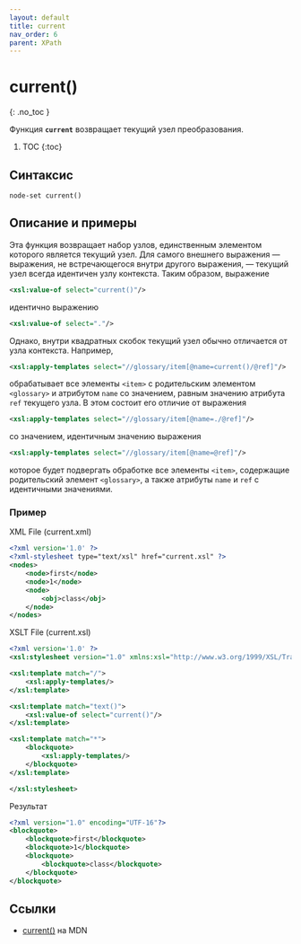 ```yaml
---
layout: default
title: current
nav_order: 6
parent: XPath
---
```


<!-- prettier-ignore-start -->
# current()
{: .no_toc }
<!-- prettier-ignore-end -->

Функция **`current`** возвращает текущий узел преобразования.

<!-- prettier-ignore -->
1. TOC
{:toc}

## Синтаксис

```
node-set current()
```

## Описание и примеры

Эта функция возвращает набор узлов, единственным элементом которого является текущий узел. Для самого внешнего выражения — выражения, не встречающегося внутри другого выражения, — текущий узел всегда идентичен узлу контекста. Таким образом, выражение

```xml
<xsl:value-of select="current()"/>
```

идентично выражению

```xml
<xsl:value-of select="."/>
```

Однако, внутри квадратных скобок текущий узел обычно отличается от узла контекста. Например,

```xml
<xsl:apply-templates select="//glossary/item[@name=current()/@ref]"/>
```

обрабатывает все элементы `<item>` с родительским элементом `<glossary>` и атрибутом `name` со значением, равным значению атрибута `ref` текущего узла. В этом состоит его отличие от выражения

```xml
<xsl:apply-templates select="//glossary/item[@name=./@ref]"/>
```

со значением, идентичным значению выражения

```xml
<xsl:apply-templates select="//glossary/item[@name=@ref]"/>
```

которое будет подвергать обработке все элементы `<item>`, содержащие родительский элемент `<glossary>`, а также атрибуты `name` и `ref` с идентичными значениями.

### Пример

XML File (current.xml)

```xml
<?xml version='1.0' ?>
<?xml-stylesheet type="text/xsl" href="current.xsl" ?>
<nodes>
    <node>first</node>
    <node>1</node>
    <node>
        <obj>class</obj>
    </node>
</nodes>
```

XSLT File (current.xsl)

```xml
<?xml version='1.0' ?>
<xsl:stylesheet version="1.0" xmlns:xsl="http://www.w3.org/1999/XSL/Transform">

<xsl:template match="/">
    <xsl:apply-templates/>
</xsl:template>

<xsl:template match="text()">
    <xsl:value-of select="current()"/>
</xsl:template>

<xsl:template match="*">
    <blockquote>
        <xsl:apply-templates/>
    </blockquote>
</xsl:template>

</xsl:stylesheet>
```

Результат

```xml
<?xml version="1.0" encoding="UTF-16"?>
<blockquote>
    <blockquote>first</blockquote>
    <blockquote>1</blockquote>
    <blockquote>
        <blockquote>class</blockquote>
    </blockquote>
</blockquote>
```

## Ссылки

- [current()](https://developer.mozilla.org/en-US/docs/Web/XPath/Functions/current) на MDN
